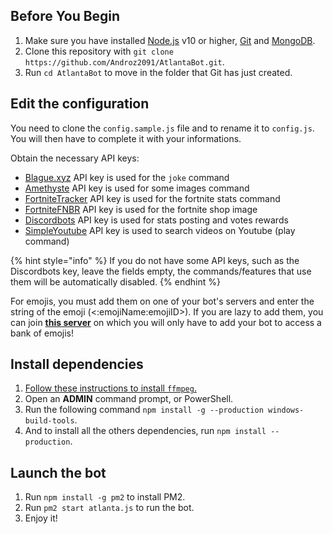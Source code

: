 ## Before You Begin

1. Make sure you have installed [Node.js](https://www.guru99.com/download-install-node-js.html) v10 or higher, [Git](https://www.linode.com/docs/development/version-control/how-to-install-git-on-linux-mac-and-windows/) and [MongoDB](https://medium.com/@LondonAppBrewery/how-to-download-install-mongodb-on-windows-4ee4b3493514).
2. Clone this repository with `git clone https://github.com/Androz2091/AtlantaBot.git`.
3. Run `cd AtlantaBot` to move in the folder that Git has just created.

## Edit the configuration

You need to clone the `config.sample.js` file and to rename it to `config.js`. You will then have to complete it with your informations.

Obtain the necessary API keys:

*   [Blague.xyz](https://blague.xyz/login) API key is used for the `joke` command
*   [Amethyste](https://api.amethyste.moe/register) API key is used for some images command
*   [FortniteTracker](https://fortnitetracker.com/site-api) API key is used for the fortnite stats command
*   [FortniteFNBR](https://fnbr.co/oauth/discord) API key is used for the fortnite shop image
*   [Discordbots](https://discordbots.org/api/docs#mybots) API key is used for stats posting and votes rewards
*   [SimpleYoutube](https://console.developers.google.com/) API key is used to search videos on Youtube (play command)

{% hint style="info" %}
If you do not have some API keys, such as the Discordbots key, leave the fields empty, the commands/features that use them will be automatically disabled.
{% endhint %}

For emojis, you must add them on one of your bot's servers and enter the string of the emoji (<:emojiName:emojiID>). If you are lazy to add them, you can join [**this server**](https://www.atlanta-bot.fr/emojis) on which you will only have to add your bot to access a bank of emojis!

## Install dependencies

1. [Follow these instructions to install `ffmpeg`.](http://blog.gregzaal.com/how-to-install-ffmpeg-on-windows/)
2. Open an **ADMIN** command prompt, or PowerShell.
3. Run the following command `npm install -g --production windows-build-tools`.
4. And to install all the others dependencies, run `npm install --production`.

## Launch the bot

1. Run `npm install -g pm2` to install PM2.
2. Run `pm2 start atlanta.js` to run the bot.
3. Enjoy it!
